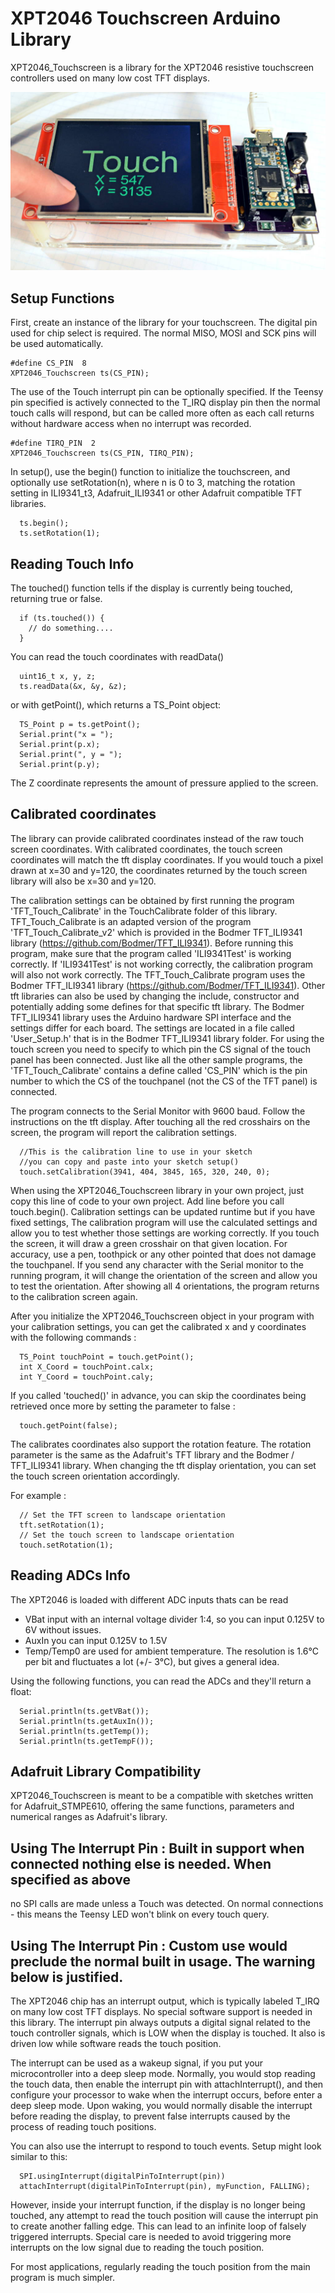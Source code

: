 # XPT2046 Touchscreen Arduino Library

XPT2046_Touchscreen is a library for the XPT2046 resistive touchscreen controllers used on many low cost TFT displays.

![ILI9431Test Example Program](doc/ILI9431Test.jpg)

## Setup Functions

First, create an instance of the library for your touchscreen.  The digital pin
used for chip select is required.  The normal MISO, MOSI and SCK pins will be
used automatically.

    #define CS_PIN  8
    XPT2046_Touchscreen ts(CS_PIN);

The use of the Touch interrupt pin can be optionally specified. If the Teensy
pin specified is actively connected to the T_IRQ display pin then the normal
touch calls will respond, but can be called more often as each call returns
without hardware access when no interrupt was recorded.

    #define TIRQ_PIN  2
    XPT2046_Touchscreen ts(CS_PIN, TIRQ_PIN);

In setup(), use the begin() function to initialize the touchscreen, and
optionally use setRotation(n), where n is 0 to 3, matching the rotation
setting in ILI9341_t3, Adafruit_ILI9341 or other Adafruit compatible TFT
libraries.

      ts.begin();
      ts.setRotation(1);

## Reading Touch Info

The touched() function tells if the display is currently being touched,
returning true or false.

      if (ts.touched()) {
        // do something....
      }

You can read the touch coordinates with readData()

      uint16_t x, y, z;
      ts.readData(&x, &y, &z);

or with getPoint(), which returns a TS_Point object:

      TS_Point p = ts.getPoint();
      Serial.print("x = ");
      Serial.print(p.x);
      Serial.print(", y = ");
      Serial.print(p.y);

The Z coordinate represents the amount of pressure applied to the screen.

## Calibrated coordinates

The library can provide calibrated coordinates instead of the raw touch screen coordinates.
With calibrated coordinates, the touch screen coordinates will match the tft display coordinates.
If you would touch a pixel drawn at x=30 and y=120,
the coordinates returned by the touch screen library will also be x=30 and y=120.

The calibration settings can be obtained by first running the program 'TFT_Touch_Calibrate'
in the TouchCalibrate folder of this library.
TFT_Touch_Calibrate is an adapted version of the program 'TFT_Touch_Calibrate_v2' which is
provided in the Bodmer TFT_ILI9341 library (https://github.com/Bodmer/TFT_ILI9341).
Before running this program, make sure that the program called 'ILI9341Test' is working correctly.
If 'ILI9341Test' is not working correctly, the calibration program will also not work correctly.
The TFT_Touch_Calibrate program uses the Bodmer TFT_ILI9341 library (https://github.com/Bodmer/TFT_ILI9341).
Other tft libraries can also be used by changing the include, constructor and potentially
adding some defines for that specific tft library.
The Bodmer TFT_ILI9341 library uses the Arduino hardware SPI interface and the settings
differ for each board.
The settings are located in a file called 'User_Setup.h' that is in the Bodmer TFT_ILI9341
library folder.
For using the touch screen you need to specify to which pin the CS signal of the touch panel
has been connected.
Just like all the other sample programs, the 'TFT_Touch_Calibrate' contains a define
called 'CS_PIN' which is the pin number to which the CS of the touchpanel (not the CS of the TFT panel) is connected.

The program connects to the Serial Monitor with 9600 baud.
Follow the instructions on the tft display.
After touching all the red crosshairs on the screen, the program will report the calibration settings.

      //This is the calibration line to use in your sketch
      //you can copy and paste into your sketch setup()
      touch.setCalibration(3941, 404, 3845, 165, 320, 240, 0);

When using the XPT2046_Touchscreen library in your own project,
just copy this line of code to your own project.
Add line before you call touch.begin().
Calibration settings can be updated runtime but if you have fixed settings,
The calibration program will use the calculated settings and allow you to test whether those settings are working correctly.
If you touch the screen, it will draw a green crosshair on that given location.
For accuracy, use a pen, toothpick or any other pointed that does not damage the touchpanel.
If you send any character with the Serial monitor to the running program,
it will change the orientation of the screen and allow you to test the orientation.
After showing all 4 orientations, the program returns to the calibration screen again.

After you initialize the XPT2046_Touchscreen object in your program with your calibration settings,
you can get the calibrated x and y coordinates with the following commands :

      TS_Point touchPoint = touch.getPoint();
      int X_Coord = touchPoint.calx;
      int Y_Coord = touchPoint.caly;

If you called 'touched()' in advance, you can skip the coordinates being retrieved once more by setting the parameter to false :

      touch.getPoint(false);

The calibrates coordinates also support the rotation feature.
The rotation parameter is the same as the Adafruit's TFT library and the Bodmer / TFT_ILI9341 library.
When changing the tft display orientation, you can set the touch screen orientation accordingly.

For example :

      // Set the TFT screen to landscape orientation
      tft.setRotation(1);
      // Set the touch screen to landscape orientation
      touch.setRotation(1);


## Reading ADCs Info

The XPT2046 is loaded with different ADC inputs thats can be read
 - VBat input with an internal voltage divider 1:4, so you can input 0.125V to 6V without issues.
 - AuxIn you can input 0.125V to 1.5V
 - Temp/Temp0 are used for ambient temperature. The resolution is 1.6°C per bit and fluctuates a lot (+/- 3°C), but gives a general idea.

Using the following functions, you can read the ADCs and they'll return a float:

      Serial.println(ts.getVBat());
      Serial.println(ts.getAuxIn());
      Serial.println(ts.getTemp());
      Serial.println(ts.getTempF());

## Adafruit Library Compatibility

XPT2046_Touchscreen is meant to be a compatible with sketches written for Adafruit_STMPE610, offering the same functions, parameters and numerical ranges as Adafruit's library.

## Using The Interrupt Pin : Built in support when connected nothing else is needed. When specified as above
no SPI calls are made unless a Touch was detected.  On normal connections - this means the Teensy LED
won't blink on every touch query.

## Using The Interrupt Pin : Custom use would preclude the normal built in usage. The warning below is justified.

The XPT2046 chip has an interrupt output, which is typically labeled T_IRQ on many low cost TFT displays.  No special software support is needed in this library.  The interrupt pin always outputs a digital signal related to the touch controller signals, which is LOW when the display is touched.  It also is driven low while software reads the touch position.

The interrupt can be used as a wakeup signal, if you put your microcontroller into a deep sleep mode.  Normally, you would stop reading the touch data, then enable the interrupt pin with attachInterrupt(), and then configure your processor to wake when the interrupt occurs, before enter a deep sleep mode.  Upon waking, you would normally disable the interrupt before reading the display, to prevent false interrupts caused by the process of reading touch positions.

You can also use the interrupt to respond to touch events.  Setup might look similar to this:

      SPI.usingInterrupt(digitalPinToInterrupt(pin))
      attachInterrupt(digitalPinToInterrupt(pin), myFunction, FALLING);

However, inside your interrupt function, if the display is no longer being touched, any attempt to read the touch position will cause the interrupt pin to create another falling edge.  This can lead to an infinite loop of falsely triggered interrupts.  Special care is needed to avoid triggering more interrupts on the low signal due to reading the touch position.

For most applications, regularly reading the touch position from the main program is much simpler.
